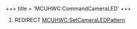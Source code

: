 +++
title = 'MCUHWC:CommandCameraLED'
+++

1.  REDIRECT
    [MCUHWC:SetCameraLEDPattern](MCUHWC:SetCameraLEDPattern "wikilink")
